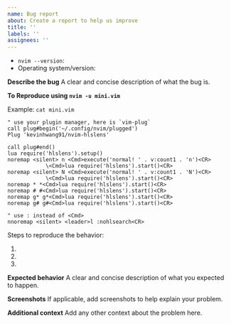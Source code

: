 ```yaml
---
name: Bug report
about: Create a report to help us improve
title: ''
labels: ''
assignees: ''
---
```


<!-- Before reporting: search existing issues and check the FAQ. -->

- `nvim --version`:
- Operating system/version:

**Describe the bug**
A clear and concise description of what the bug is.

**To Reproduce using `nvim -u mini.vim`**

Example:
`cat mini.vim`

```vim
" use your plugin manager, here is `vim-plug`
call plug#begin('~/.config/nvim/plugged')
Plug 'kevinhwang91/nvim-hlslens'

call plug#end()
lua require('hlslens').setup()
noremap <silent> n <Cmd>execute('normal! ' . v:count1 . 'n')<CR>
            \<Cmd>lua require('hlslens').start()<CR>
noremap <silent> N <Cmd>execute('normal! ' . v:count1 . 'N')<CR>
            \<Cmd>lua require('hlslens').start()<CR>
noremap * *<Cmd>lua require('hlslens').start()<CR>
noremap # #<Cmd>lua require('hlslens').start()<CR>
noremap g* g*<Cmd>lua require('hlslens').start()<CR>
noremap g# g#<Cmd>lua require('hlslens').start()<CR>

" use : instead of <Cmd>
nnoremap <silent> <leader>l :nohlsearch<CR>
```

Steps to reproduce the behavior:

1.
2.
3.

**Expected behavior**
A clear and concise description of what you expected to happen.

**Screenshots**
If applicable, add screenshots to help explain your problem.

**Additional context**
Add any other context about the problem here.
